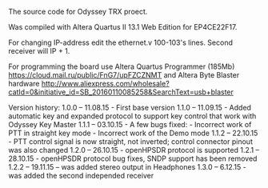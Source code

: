 The source code for Odyssey TRX proect.

Was compiled with Altera Quartus II 13.1 Web Edition for EP4CE22F17.

For changing IP-address edit the ethernet.v 100-103's lines. Second receiver will IP + 1.

For programming the board use Altera Quartus Programmer (185Mb) https://cloud.mail.ru/public/FnG7/upFZCZNMT
and Altera Byte Blaster hardware http://www.aliexpress.com/wholesale?catId=0&initiative_id=SB_20160110085258&SearchText=usb+blaster

Version history:
1.0.0	– 11.08.15 - First base version
1.1.0	– 11.09.15 - Added automatic key and expanded protocol to support key control that work with Odyssey Key Master
1.1.1	– 03.10.15 - A few bugs fixed:
       -	Incorrect work of PTT in straight key mode
       -	Incorrect work of the Demo mode
1.1.2 – 22.10.15 - PTT control signal is now straight, not inverted; control connector pinout was also changed 
1.2.0 – 26.10.15 - openHPSDR protocol is supported
1.2.1 – 28.10.15 - openHPSDR protocol bug fixes, SNDP support has been removed
1.2.2 – 19.11.15 – was added stereo output in Headphones
1.3.0 – 6.12.15 -  was added the second independed receiver  

